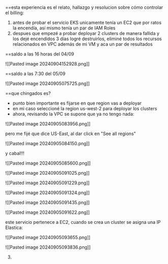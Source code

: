 
==esta experiencia es el relato, hallazgo y resolucion sobre cómo controlar el billing:

1. antes de probar el servicio EKS unicamente tenía un EC2 que por ratos la encendía, así mismo tenía un par de IAM Roles
2. despues que empezé a probar deployar 2 clusters de manera fallida y los dejé encendidos 3 días logré destruirlos, eliminé todos los recursos relacionados en VPC además de mi VM y aca un par de resultados

==saldo a las 16 horas del 04/09

![[Pasted image 20240904152928.png]]


==saldo a las 7:30 del 05/09

![[Pasted image 20240905075725.png]]

==que chingados es?

- punto bien importante es fijarse en que region vas a deployar
- en mi caso seleccioné la region us-west-2 para deployar los clusters
- ahora, revisando la VPC se supone que ya no tengo nada:

![[Pasted image 20240905083956.png]]

pero me fijé que dice US-East, al dar click en "See all regions"

![[Pasted image 20240905084150.png]]


y cabal!!!

![[Pasted image 20240905085600.png]]

![[Pasted image 20240905091025.png]]

![[Pasted image 20240905091229.png]]

![[Pasted image 20240905091324.png]]


![[Pasted image 20240905091435.png]]


![[Pasted image 20240905091622.png]]

este servicio pertenece a EC2, cuando se crea un cluster se asigna una IP Elastica:

![[Pasted image 20240905093655.png]]

![[Pasted image 20240905093836.png]]





3. 